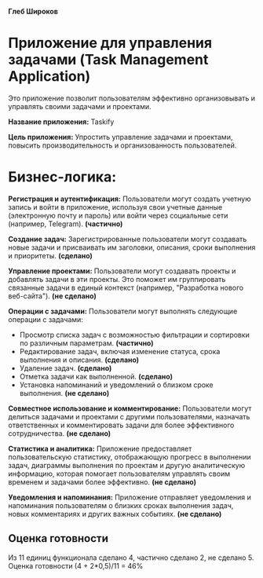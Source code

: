 **Глеб Широков**

# Приложение для управления задачами (Task Management Application)
Это приложение позволит пользователям эффективно организовывать и управлять своими задачами и проектами.

**Название приложения:** Taskify

**Цель приложения:** Упростить управление задачами и проектами, повысить производительность и организованность пользователей.

# Бизнес-логика:

**Регистрация и аутентификация:** Пользователи могут создать учетную запись и войти в приложение, используя свои учетные данные (электронную почту и пароль) или войти через социальные сети (например, Telegram). **(частично)**

**Создание задач:** Зарегистрированные пользователи могут создавать новые задачи и присваивать им заголовки, описания, сроки выполнения и приоритеты. **(сделано)**

**Управление проектами:** Пользователи могут создавать проекты и добавлять задачи в эти проекты. Это поможет им группировать связанные задачи в единый контекст (например, "Разработка нового веб-сайта"). **(не сделано)**

**Операции с задачами:** 
Пользователи могут выполнять следующие операции с задачами:

- Просмотр списка задач с возможностью фильтрации и сортировки по различным параметрам. **(частично)**
- Редактирование задач, включая изменение статуса, срока выполнения и описания. **(сделано)**
- Удаление задач. **(сделано)**
- Отметка задачи как выполненной. **(сделано)**
- Установка напоминаний и уведомлений о близком сроке выполнения. **(не сделано)**

**Совместное использование и комментирование:** Пользователи могут делиться задачами и проектами с другими пользователями, назначать ответственных и комментировать задачи для более эффективного сотрудничества. **(не сделано)**

**Статистика и аналитика:** Приложение предоставляет пользовательскую статистику, отображающую прогресс в выполнении задач, диаграммы выполнения по проектам и другую аналитическую информацию, которая помогает пользователям управлять своим временем и задачами более эффективно. **(не сделано)**

**Уведомления и напоминания:** Приложение отправляет уведомления и напоминания пользователям о близких сроках выполнения задач, новых комментариях и других важных событиях. **(не сделано)**

## Оценка готовности

Из 11 единиц функционала сделано 4, частично сделано 2, не сделано 5.  
Оценка готовности (4 + 2*0,5)/11 = 46%
